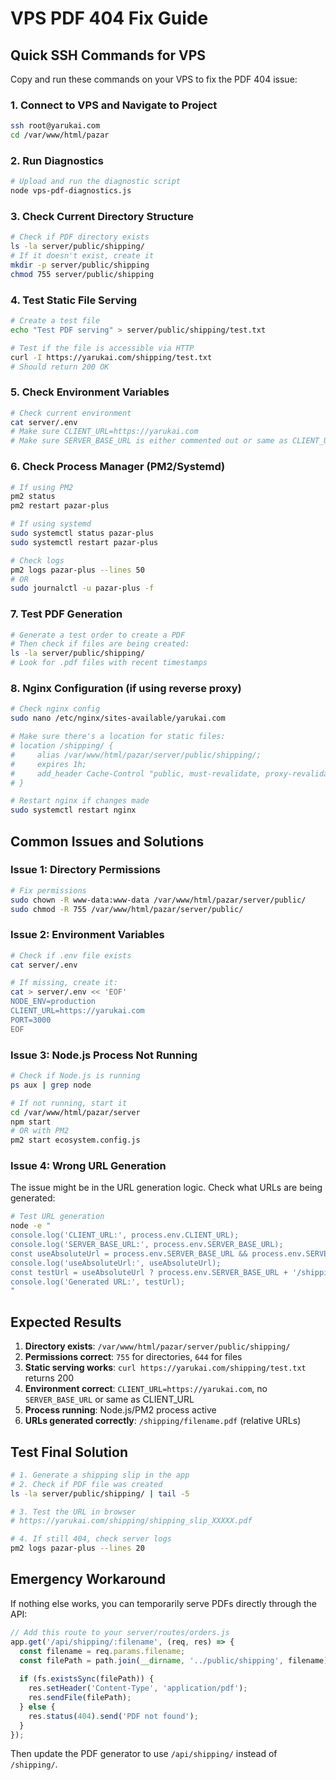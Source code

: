 # VPS PDF 404 Fix Guide

## Quick SSH Commands for VPS

Copy and run these commands on your VPS to fix the PDF 404 issue:

### 1. Connect to VPS and Navigate to Project
```bash
ssh root@yarukai.com
cd /var/www/html/pazar
```

### 2. Run Diagnostics
```bash
# Upload and run the diagnostic script
node vps-pdf-diagnostics.js
```

### 3. Check Current Directory Structure
```bash
# Check if PDF directory exists
ls -la server/public/shipping/
# If it doesn't exist, create it
mkdir -p server/public/shipping
chmod 755 server/public/shipping
```

### 4. Test Static File Serving
```bash
# Create a test file
echo "Test PDF serving" > server/public/shipping/test.txt

# Test if the file is accessible via HTTP
curl -I https://yarukai.com/shipping/test.txt
# Should return 200 OK
```

### 5. Check Environment Variables
```bash
# Check current environment
cat server/.env
# Make sure CLIENT_URL=https://yarukai.com
# Make sure SERVER_BASE_URL is either commented out or same as CLIENT_URL
```

### 6. Check Process Manager (PM2/Systemd)
```bash
# If using PM2
pm2 status
pm2 restart pazar-plus

# If using systemd
sudo systemctl status pazar-plus
sudo systemctl restart pazar-plus

# Check logs
pm2 logs pazar-plus --lines 50
# OR
sudo journalctl -u pazar-plus -f
```

### 7. Test PDF Generation
```bash
# Generate a test order to create a PDF
# Then check if files are being created:
ls -la server/public/shipping/
# Look for .pdf files with recent timestamps
```

### 8. Nginx Configuration (if using reverse proxy)
```bash
# Check nginx config
sudo nano /etc/nginx/sites-available/yarukai.com

# Make sure there's a location for static files:
# location /shipping/ {
#     alias /var/www/html/pazar/server/public/shipping/;
#     expires 1h;
#     add_header Cache-Control "public, must-revalidate, proxy-revalidate";
# }

# Restart nginx if changes made
sudo systemctl restart nginx
```

## Common Issues and Solutions

### Issue 1: Directory Permissions
```bash
# Fix permissions
sudo chown -R www-data:www-data /var/www/html/pazar/server/public/
sudo chmod -R 755 /var/www/html/pazar/server/public/
```

### Issue 2: Environment Variables
```bash
# Check if .env file exists
cat server/.env

# If missing, create it:
cat > server/.env << 'EOF'
NODE_ENV=production
CLIENT_URL=https://yarukai.com
PORT=3000
EOF
```

### Issue 3: Node.js Process Not Running
```bash
# Check if Node.js is running
ps aux | grep node

# If not running, start it
cd /var/www/html/pazar/server
npm start
# OR with PM2
pm2 start ecosystem.config.js
```

### Issue 4: Wrong URL Generation
The issue might be in the URL generation logic. Check what URLs are being generated:

```bash
# Test URL generation
node -e "
console.log('CLIENT_URL:', process.env.CLIENT_URL);
console.log('SERVER_BASE_URL:', process.env.SERVER_BASE_URL);
const useAbsoluteUrl = process.env.SERVER_BASE_URL && process.env.SERVER_BASE_URL !== process.env.CLIENT_URL;
console.log('useAbsoluteUrl:', useAbsoluteUrl);
const testUrl = useAbsoluteUrl ? process.env.SERVER_BASE_URL + '/shipping/test.pdf' : '/shipping/test.pdf';
console.log('Generated URL:', testUrl);
"
```

## Expected Results

1. **Directory exists**: `/var/www/html/pazar/server/public/shipping/`
2. **Permissions correct**: `755` for directories, `644` for files
3. **Static serving works**: `curl https://yarukai.com/shipping/test.txt` returns 200
4. **Environment correct**: `CLIENT_URL=https://yarukai.com`, no `SERVER_BASE_URL` or same as CLIENT_URL
5. **Process running**: Node.js/PM2 process active
6. **URLs generated correctly**: `/shipping/filename.pdf` (relative URLs)

## Test Final Solution

```bash
# 1. Generate a shipping slip in the app
# 2. Check if PDF file was created
ls -la server/public/shipping/ | tail -5

# 3. Test the URL in browser
# https://yarukai.com/shipping/shipping_slip_XXXXX.pdf

# 4. If still 404, check server logs
pm2 logs pazar-plus --lines 20
```

## Emergency Workaround

If nothing else works, you can temporarily serve PDFs directly through the API:

```javascript
// Add this route to your server/routes/orders.js
app.get('/api/shipping/:filename', (req, res) => {
  const filename = req.params.filename;
  const filePath = path.join(__dirname, '../public/shipping', filename);
  
  if (fs.existsSync(filePath)) {
    res.setHeader('Content-Type', 'application/pdf');
    res.sendFile(filePath);
  } else {
    res.status(404).send('PDF not found');
  }
});
```

Then update the PDF generator to use `/api/shipping/` instead of `/shipping/`.
